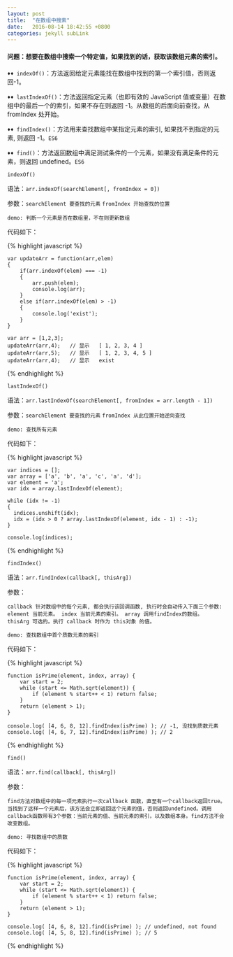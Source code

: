```yaml
---
layout: post
title:  "在数组中搜索"
date:   2016-08-14 18:42:55 +0800
categories: jekyll subLink
---
```


#### 问题：想要在数组中搜索一个特定值，如果找到的话，获取该数组元素的索引。

`♦️♦️ indexOf()`：方法返回给定元素能找在数组中找到的第一个索引值，否则返回-1。

`♦️♦️ lastIndexOf()`：方法返回指定元素（也即有效的 JavaScript 值或变量）在数组中的最后一个的索引，如果不存在则返回 
-1。从数组的后面向前查找，从 fromIndex 处开始。

`♦️♦️ findIndex()`：方法用来查找数组中某指定元素的索引, 如果找不到指定的元素, 则返回 -1。`ES6`

`♦️♦️ find()`：方法返回数组中满足测试条件的一个元素，如果没有满足条件的元素，则返回 undefined。`ES6`


`indexOf()` 

语法：`arr.indexOf(searchElement[, fromIndex = 0])`

参数：`searchElement 要查找的元素` `fromIndex 开始查找的位置`

`demo: 判断一个元素是否在数组里，不在则更新数组`

代码如下：

{% highlight javascript %}
	
	var updateArr = function(arr,elem)
  	{
		if(arr.indexOf(elem) === -1)
		{
			arr.push(elem);
			console.log(arr);
		}
		else if(arr.indexOf(elem) > -1)
		{
			console.log('exist');
		}
	}

	var arr = [1,2,3];
	updateArr(arr,4);	// 显示	[ 1, 2, 3, 4 ]
	updateArr(arr,5);	// 显示	[ 1, 2, 3, 4, 5 ]
	updateArr(arr,4);	// 显示	exist

{% endhighlight %}

`lastIndexOf()` 

语法：`arr.lastIndexOf(searchElement[, fromIndex = arr.length - 1])`

参数：`searchElement 要查找的元素` `fromIndex 从此位置开始逆向查找`

`demo: 查找所有元素`

代码如下：

{% highlight javascript %}
	
	var indices = [];
	var array = ['a', 'b', 'a', 'c', 'a', 'd'];
	var element = 'a';
	var idx = array.lastIndexOf(element);

	while (idx != -1) 
	{
	  indices.unshift(idx);
	  idx = (idx > 0 ? array.lastIndexOf(element, idx - 1) : -1);
	}

	console.log(indices);


{% endhighlight %}

`findIndex()`

语法：`arr.findIndex(callback[, thisArg])`

参数：

`callback 针对数组中的每个元素, 都会执行该回调函数, 执行时会自动传入下面三个参数:
element 当前元素。
index 当前元素的索引。
array 调用findIndex的数组。
thisArg 可选的。执行 callback 时作为 this对象 的值。`

`demo: 查找数组中首个质数元素的索引`

代码如下：

{% highlight javascript %}

	function isPrime(element, index, array) {
	    var start = 2;
	    while (start <= Math.sqrt(element)) {
	        if (element % start++ < 1) return false;
	    }
	    return (element > 1);
	}

	console.log( [4, 6, 8, 12].findIndex(isPrime) ); // -1, 没找到质数元素
	console.log( [4, 6, 7, 12].findIndex(isPrime) ); // 2

{% endhighlight %}

`find()`

语法：`arr.find(callback[, thisArg])`

参数：

`find方法对数组中的每一项元素执行一次callback 函数，直至有一个callback返回true。当找到了这样一个元素后，该方法会立即返回这个元素的值，否则返回undefined。调用callback函数带有3个参数：当前元素的值、当前元素的索引，以及数组本身。find方法不会改变数组。`


`demo: 寻找数组中的质数`

代码如下：

{% highlight javascript %}

	function isPrime(element, index, array) {
	    var start = 2;
	    while (start <= Math.sqrt(element)) {
	        if (element % start++ < 1) return false;
	    }
	    return (element > 1);
	}

	console.log( [4, 6, 8, 12].find(isPrime) ); // undefined, not found
	console.log( [4, 5, 8, 12].find(isPrime) ); // 5

{% endhighlight %}

























